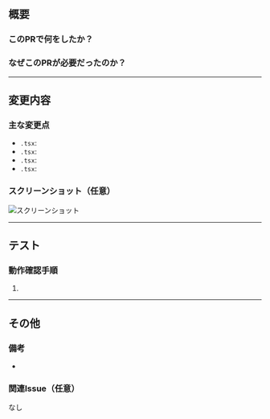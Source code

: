 ## 概要

### このPRで何をしたか？



### なぜこのPRが必要だったのか？



---

## 変更内容

### 主な変更点

- `.tsx`: 
- `.tsx`: 
- `.tsx`: 
- `.tsx`: 

### スクリーンショット（任意）

![スクリーンショット](ここに画像URLを貼り付け)

---

## テスト

### 動作確認手順

1. 

---

## その他

### 備考

- 

### 関連Issue（任意）

なし
